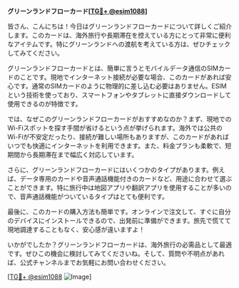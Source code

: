 **グリーンランドフローカード[[TG💪+ @esim1088](https://t.me/s/esim1088)]**

皆さん、こんにちは！今日はグリーンランドフローカードについて詳しくご紹介します。このカードは、海外旅行や長期滞在を控えている方にとって非常に便利なアイテムです。特にグリーンランドへの渡航を考えている方は、ぜひチェックしてみてください。

グリーンランドフローカードとは、簡単に言うとモバイルデータ通信のSIMカードのことです。現地でインターネット接続が必要な場合、このカードがあれば安心です。通常のSIMカードのように物理的に差し込む必要はありません。ESIMという技術を使っており、スマートフォンやタブレットに直接ダウンロードして使用できるのが特徴です。

では、なぜこのグリーンランドフローカードがおすすめなのか？まず、現地でのWi-Fiスポットを探す手間が省けるという点が挙げられます。海外では公共のWi-Fiが不安定だったり、接続が難しい場所もありますが、このカードがあればいつでも快適にインターネットを利用できます。また、料金プランも柔軟で、短期間から長期滞在まで幅広く対応しています。

さらに、グリーンランドフローカードにはいくつかのタイプがあります。例えば、データ専用のカードや音声通話機能付きのカードなど、用途に合わせて選ぶことができます。特に旅行中は地図アプリや翻訳アプリを使用することが多いので、音声通話機能がついているタイプはとても便利です。

最後に、このカードの購入方法も簡単です。オンラインで注文して、すぐに自分のデバイスにインストールできるので、出発前に準備ができます。旅先で慌てて現地調達することもなく、安心感が違いますよ！

いかがでしたか？グリーンランドフローカードは、海外旅行の必需品として最適です。ぜひこの機会に検討してみてくださいね。そして、質問や不明点があれば、公式チャンネルまでお気軽にお問い合わせください。

[[TG💪+ @esim1088](https://t.me/s/esim1088) ![Image](https://i.postimg.cc/Y0z9fWf4/image.png)]